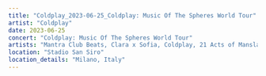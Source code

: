 ```yaml
---
title: "Coldplay_2023-06-25_Coldplay: Music Of The Spheres World Tour"
artist: "Coldplay"
date: 2023-06-25
concert: "Coldplay: Music Of The Spheres World Tour"
artists: "Mantra Club Beats, Clara x Sofia, Coldplay, 21 Acts of Manslaughter	Grindcore	United States, Buckshot, ABBA, CHVRCHES, 9 Foot Super SoldierCrossoverHardcore, 12 Gauge Rampage, 324	Grindcore	Japan"
location: "Stadio San Siro"
location_details: "Milano, Italy"
---
```

